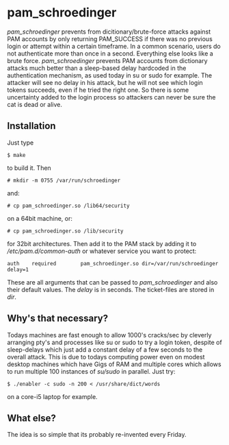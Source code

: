 pam_schroedinger
================

_pam_schroedinger_ prevents from dicitionary/brute-force attacks against PAM accounts
by only returning PAM_SUCCESS if there was no previous login or attempt
within a certain timeframe. In a common scenario, users do not authenticate
more than once in a second. Everything else looks like a brute force.
_pam_schroedinger_ prevents PAM accounts from dictionary attacks much better
than a sleep-based delay hardcoded in the authentication mechanism, as used
today in su or sudo for example.
The attacker will see no delay in his attack, but he will not see which
login tokens succeeds, even if he tried the right one. So there is some
uncertainty added to the login process so attackers can never be sure
the cat is dead or alive.

Installation
------------

Just type

    $ make

to build it. Then

    # mkdir -m 0755 /var/run/schroedinger

and:

    # cp pam_schroedinger.so /lib64/security

on a 64bit machine, or:

    # cp pam_schroedinger.so /lib/security

for 32bit architectures. Then add it to the PAM stack by adding it to
_/etc/pam.d/common-auth_ or whatever service you want to protect:

    auth    required        pam_schroedinger.so dir=/var/run/schroedinger delay=1

These are all arguments that can be passed to _pam_schroedinger_ and also their
default values. The _delay_ is in seconds. The ticket-files are stored in _dir_.


Why's that necessary?
---------------------

Todays machines are fast enough to allow 1000's cracks/sec by cleverly
arranging pty's and processes like su or sudo to try a login token, despite
of sleep-delays which just add a constant delay of a few seconds to the overall
attack. This is due to todays computing power even on modest desktop machines
which have Gigs of RAM and multiple cores which allows to run multiple
100 instances of _su/sudo_ in parallel. Just try:

    $ ./enabler -c sudo -n 200 < /usr/share/dict/words

on a core-i5 laptop for example.


What else?
----------

The idea is so simple that its probably re-invented every Friday.

